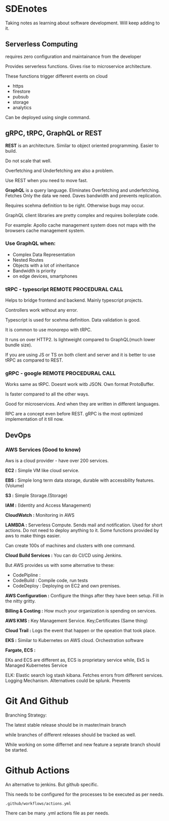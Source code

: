 # SDEnotes

Taking notes as learning about software development. Will keep adding to it.

## Serverless Computing

requires zero configuration and maintainance from the developer

Provides serverless functions. Gives rise to microservice architecture.

These functions trigger different events on cloud

- https
- firestore
- pubsub
- storage
- analytics

Can be deployed using single command.

## gRPC, tRPC, GraphQL or REST

**REST** is an architecture. Similar to object oriented programming. Easier to build.

Do not scale that well.

Overfetching and Underfetching are also a problem.

Use REST when you need to move fast.

**GraphQL** is a query language. Eliminates Overfetching and underfetching. Fetches Only the data we need. Daves bandwidth and prevents replication.

Requires scehma definition to be right. Otherwise bugs may occur.

GraphQL client libraries are pretty complex and requires boilerplate code.

For example: Apollo cache management system does not maps with the browsers cache management system.

### Use GraphQL when:

- Complex Data Representation
- Nested Routes
- Objects with a lot of inheritance
- Bandwidth is priority
- on edge devices, smartphones

### tRPC - typescript REMOTE PROCEDURAL CALL

Helps to bridge frontend and backend.
Mainly typescript projects.

Controllers work without any error.

Typescript is used for scehma definition.
Data validation is good.

It is common to use monorepo with tRPC.

It runs on over HTTP2. Is lightweight compared to GraphQL(much lower bundle size).

If you are using JS or TS on both client and server and it is better to use tRPC as compared to REST.

### gRPC - google REMOTE PROCEDURAL CALL

Works same as tRPC.
Doesnt work witb JSON. Own format ProtoBuffer.

Is faster compared to all the other ways.

Good for microservices. And when they are written in different languages.

RPC are a concept even before REST. gRPC is the most optimized implementation of it till now.

## DevOps

### AWS Services (Good to know)

Aws is a cloud provider - have over 200 services.

**EC2 :** Simple VM like cloud service.

**EBS :** Simple long term data storage, durable with accessbility features. (Volume)

**S3 :** Simple Storage.(Storage)

**IAM :** (Identity and Access Management)

**CloudWatch :** Monitoring in AWS

**LAMBDA :** Serverless Compute. Sends mail and notification. Used for short actions. Do not need to deploy anything to it. Some functions provided by aws to make things easier.

Can create 100s of machines and clusters with one command.

**Cloud Build Services :** You can do CI/CD using Jenkins.

But AWS provides us with some alternative to these:

- CodePipline :
- CodeBuild : Compile code, run tests
- CodeDeploy : Deploying on EC2 and own premises.

**AWS Configuration :** Configure the things after they have been setup. Fill in the nitty gritty.

**Billing & Costing :** How much your organization is spending on services.

**AWS KMS :** Key Management Service. Key,Certificates (Same thing)

**Cloud Trail :** Logs the event that happen or the opeation that took place.

**EKS :** Similar to Kubernetes on AWS cloud. Orchestration software

**Fargate, ECS :**

EKs and ECS are different as, ECS is proprietary service while, EkS is Managed Kubernetes Service

ELK: Elastic search log stash kibana. Fetches errors from different services. Logging Mechanism. Alternatives could be splunk. Prevents

# Git And Github

Branching Strategy:

The latest stable release should be in master/main branch

while branches of different releases should be tracked as well.

While working on some differnet and new feature a seprate branch should be started.

# Github Actions

An alternative to jenkins. But github specific.

This needs to be configured for the processes to be executed as per needs.

```
.github/workflows/actions.yml
```

There can be many .yml actions file as per needs.
